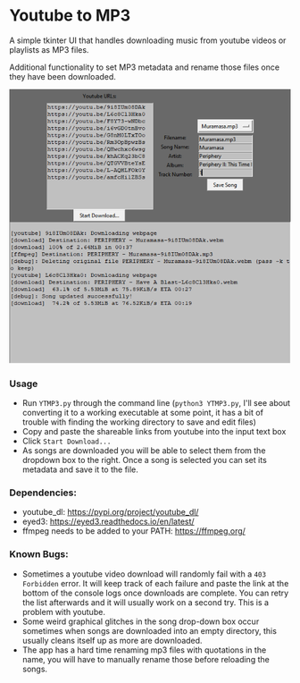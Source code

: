 # Youtube to MP3
A simple tkinter UI that handles downloading music from youtube videos or playlists as MP3 files.

Additional functionality to set MP3 metadata and rename those files once they have been downloaded.

![Screenshot](Screenshot.png)

### Usage
 - Run `YTMP3.py` through the command line (`python3 YTMP3.py`, I'll see about converting it to a working executable at some point, it has a bit of trouble with finding the working directory to save and edit files)
 - Copy and paste the shareable links from youtube into the input text box
 - Click `Start Download...`
 - As songs are downloaded you will be able to select them from the dropdown box to the right. Once a song is selected you can set its metadata and save it to the file.

### Dependencies:
 - youtube_dl: https://pypi.org/project/youtube_dl/
 - eyed3: https://eyed3.readthedocs.io/en/latest/
 - ffmpeg needs to be added to your PATH: https://ffmpeg.org/

### Known Bugs:
 - Sometimes a youtube video download will randomly fail with a `403 Forbidden` error. It will keep track of each failure and paste the link at the bottom of the console logs once downloads are complete. You can retry the list afterwards and it will usually work on a second try. This is a problem with youtube.
 - Some weird graphical glitches in the song drop-down box occur sometimes when songs are downloaded into an empty directory, this usually cleans itself up as more are downloaded.
 - The app has a hard time renaming mp3 files with quotations in the name, you will have to manually rename those before reloading the songs.
